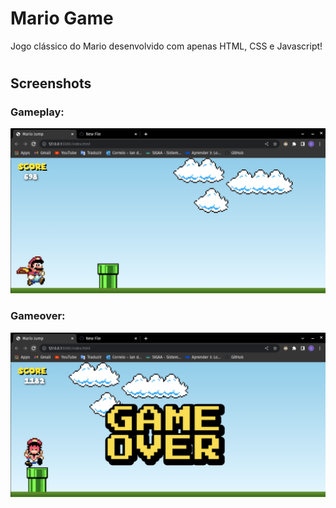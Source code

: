 # Mario Game

Jogo clássico do Mario desenvolvido com apenas HTML, CSS e Javascript! 

#
## Screenshots

### Gameplay:   

<img src="/images/mario-game1.png">

### Gameover:

<img src="/images/mario-game2.png">

